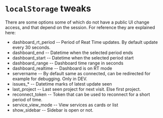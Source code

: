 # `localStorage` tweaks

There are some options some of which do not have a public UI change access, and
that depend on the session. For reference they are explained here:

* dashboard_rt_period -- Period of Reat Time updates. By default update every 30 seconds.
* dashboard_end -- Datetime when the selected period ends
* dashboard_start -- Datetime when the selected period start
* dashboard_range -- Dashboard time range in seconds
* dashboard_realtime -- Dashboard is on RT mode
* servername -- By default same as connected, can be redirected for example for debugging. Only in DEV.
* issues_* -- Datetime marks of latest update seen
* last_project -- Last seen project for next visit. Else first project.
* reconnect_token -- Token that can be used to reconnect for a short period of time.
* service_view_mode -- View services as cards or list
* show_sidebar -- Sidebar is open or not.
